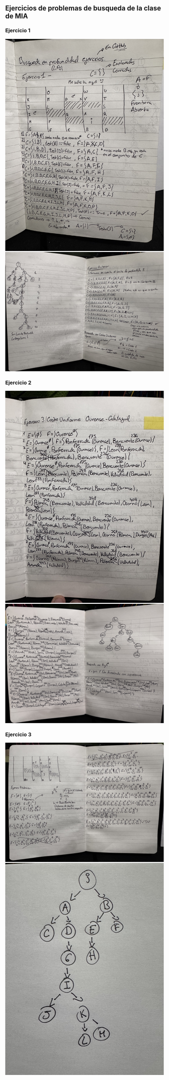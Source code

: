 ## Ejercicios de problemas de busqueda de la clase de MIA


### Ejercicio 1

<img src="images/image3.jpg" />
<img src="images/image2.jpg" />


### Ejercicio 2

<img src="images/image5.jpg" />
<img src="images/image4.jpg" />



### Ejercicio 3

<img src="images/image6.jpg" />
<img src="images/image1.jpg" />